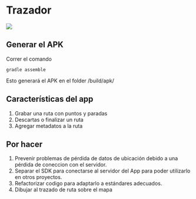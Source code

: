 # Trazador

![](http://s.pictub.club/2016/11/29/NcrRi.png)

## Generar el APK 

Correr el comando 

```
gradle assemble
```

Esto generará el APK en el folder /build/apk/

## Características del app


1. Grabar una ruta con puntos y paradas
2. Descartas o finalizar un ruta
3. Agregar metadatos a la ruta


## Por hacer


1. Prevenir problemas de pérdida de datos de ubicación debido a una pérdida de coneccion con el servidor. 
2. Separar el SDK para conectarse al servidor del App para poder utilizarlo en otros proyectos. 
3. Refactorizar codigo para adaptarlo a estándares adecuados.
6. Dibujar al trazado de ruta sobre el mapa 


